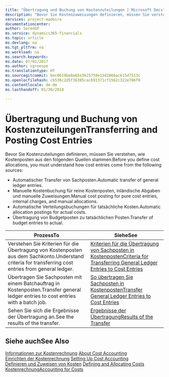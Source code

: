 ```yaml
---
title: "Übertragung und Buchung von Kostenzuteilungen | Microsoft Docs"
description: "Bevor Sie Kostenzuweisungen definieren, müssen Sie verstehen, woher Kostenzuteilungen stammen:"
services: project-madeira
documentationcenter: 
author: SorenGP
ms.service: dynamics365-financials
ms.topic: article
ms.devlang: na
ms.tgt_pltfrm: na
ms.workload: na
ms.search.keywords: 
ms.date: 07/01/2017
ms.author: sgroespe
ms.translationtype: HT
ms.sourcegitcommit: bec0619be0a65e3625759e13d2866ac615d7513c
ms.openlocfilehash: cb536c2d5f36385cacb91371cf1562c322e766f6
ms.contentlocale: de-de
ms.lasthandoff: 01/30/2018

---
```

# <a name="transferring-and-posting-cost-entries"></a><span data-ttu-id="b670d-103">Übertragung und Buchung von Kostenzuteilungen</span><span class="sxs-lookup"><span data-stu-id="b670d-103">Transferring and Posting Cost Entries</span></span>
<span data-ttu-id="b670d-104">Bevor Sie Kostenzuteilungen definieren, müssen Sie verstehen, wie Kostenposten aus den folgenden Quellen stammen:</span><span class="sxs-lookup"><span data-stu-id="b670d-104">Before you define cost allocations, you must understand how cost entries come from the following sources:</span></span>  

-   <span data-ttu-id="b670d-105">Automatischer Transfer von Sachposten.</span><span class="sxs-lookup"><span data-stu-id="b670d-105">Automatic transfer of general ledger entries.</span></span>  
-   <span data-ttu-id="b670d-106">Manuelle Kostenbuchung für reine Kostenposten, inländische Abgaben und manuelle Zuweisungen.</span><span class="sxs-lookup"><span data-stu-id="b670d-106">Manual cost posting for pure cost entries, internal charges, and manual allocations.</span></span>  
-   <span data-ttu-id="b670d-107">Automatische Verteilungsbuchungen für tatsächliche Kosten.</span><span class="sxs-lookup"><span data-stu-id="b670d-107">Automatic allocation postings for actual costs.</span></span>  
-   <span data-ttu-id="b670d-108">Übertragung von Budgetposten zu tatsächlichen Posten.</span><span class="sxs-lookup"><span data-stu-id="b670d-108">Transfer of budget entries to actual.</span></span>  

|<span data-ttu-id="b670d-109">**Prozess**</span><span class="sxs-lookup"><span data-stu-id="b670d-109">**To**</span></span>|<span data-ttu-id="b670d-110">**Siehe**</span><span class="sxs-lookup"><span data-stu-id="b670d-110">**See**</span></span>|  
|------------|-------------|  
|<span data-ttu-id="b670d-111">Verstehen Sie Kriterien für die Übertragung von Kostenposten aus dem Sachkonto.</span><span class="sxs-lookup"><span data-stu-id="b670d-111">Understand criteria for transferring cost entries from general ledger.</span></span>|[<span data-ttu-id="b670d-112">Kriterien für die Übertragung von Sachposten in Kostenposten</span><span class="sxs-lookup"><span data-stu-id="b670d-112">Criteria for Transferring General Ledger Entries to Cost Entries</span></span>](finance-criteria-for-transferring-general-ledger-entries-to-cost-entries.md)|  
|<span data-ttu-id="b670d-113">Übertragen Sie Sachposten mit einem Batchauftrag in Kostenposten.</span><span class="sxs-lookup"><span data-stu-id="b670d-113">Transfer general ledger entries to cost entries with a batch job.</span></span>|[<span data-ttu-id="b670d-114">So übertragen Sie Sachposten in Kostenposten</span><span class="sxs-lookup"><span data-stu-id="b670d-114">Transfer General Ledger Entries to Cost Entries</span></span>](finance-how-to-transfer-general-ledger-entries-to-cost-entries.md)|  
|<span data-ttu-id="b670d-115">Sehen Sie sich die Ergebnisse der Übertragung an.</span><span class="sxs-lookup"><span data-stu-id="b670d-115">See the results of the transfer.</span></span>|[<span data-ttu-id="b670d-116">Ergebnisse der Übertragung</span><span class="sxs-lookup"><span data-stu-id="b670d-116">Results of the Transfer</span></span>](finance-results-of-the-transfer.md)|  

## <a name="see-also"></a><span data-ttu-id="b670d-117">Siehe auch</span><span class="sxs-lookup"><span data-stu-id="b670d-117">See Also</span></span>  
 <span data-ttu-id="b670d-118">[Informationen zur Kostenrechnung](finance-about-cost-accounting.md) </span><span class="sxs-lookup"><span data-stu-id="b670d-118">[About Cost Accounting](finance-about-cost-accounting.md) </span></span>  
 <span data-ttu-id="b670d-119">[Einrichten der Kostenrechnung](finance-set-up-cost-accounting.md) </span><span class="sxs-lookup"><span data-stu-id="b670d-119">[Setting Up Cost Accounting](finance-set-up-cost-accounting.md) </span></span>  
 <span data-ttu-id="b670d-120">[Definieren und Zuweisen von Kosten](finance-define-and-allocate-costs.md) </span><span class="sxs-lookup"><span data-stu-id="b670d-120">[Defining and Allocating Costs](finance-define-and-allocate-costs.md) </span></span>  
 [<span data-ttu-id="b670d-121">Kostenrechnung</span><span class="sxs-lookup"><span data-stu-id="b670d-121">Accounting for Costs</span></span>](finance-manage-cost-accounting.md)

